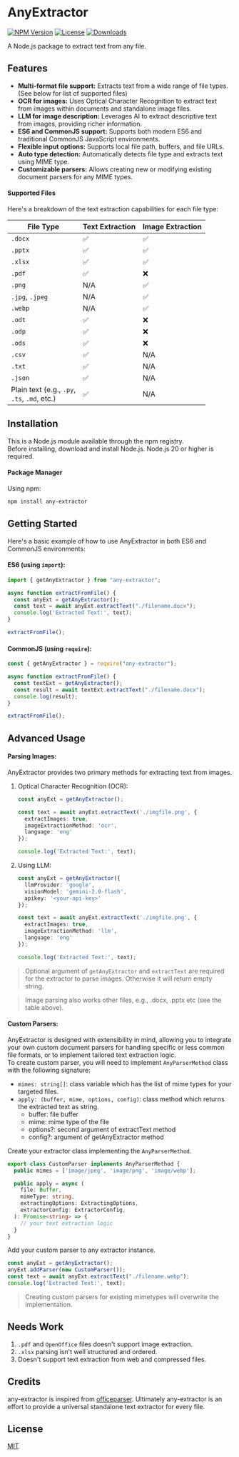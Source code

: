# AnyExtractor

[![NPM Version](https://img.shields.io/npm/v/any-extractor)](https://www.npmjs.com/package/any-extractor)
[![License](https://img.shields.io/npm/l/any-extractor)](https://www.npmjs.com/package/any-extractor)
[![Downloads](https://img.shields.io/npm/dm/any-extractor)](https://www.npmjs.com/package/any-extractor)

A Node.js package to extract text from any file.

## Features
* **Multi-format file support:** Extracts text from a wide range of file types. (See below for list of supported files)
* **OCR for images:** Uses Optical Character Recognition to extract text from images within documents and standalone image files.
* **LLM for image description:** Leverages AI to extract descriptive text from images, providing richer information.
* **ES6 and CommonJS support:** Supports both modern ES6 and traditional CommonJS JavaScript environments.
* **Flexible input options:** Supports local file path, buffers, and file URLs.
* **Auto type detection:** Automatically detects file type and extracts text using MIME type.
* **Customizable parsers:** Allows creating new or modifying existing document parsers for any MIME types.

#### Supported Files

Here's a breakdown of the text extraction capabilities for each file type:

| File Type       | Text Extraction       | Image Extraction  |
| ----------     | -------------------- | ---------------  |
| `.docx`         | ✅                    | ✅                |
| `.pptx`         | ✅                    | ✅                |
| `.xlsx`         | ✅                    | ✅                |
| `.pdf`          | ✅                    | ❌                |
| `.png`          | N/A                   | ✅                |
| `.jpg`, `.jpeg` | N/A                   | ✅                |
| `.webp`         | N/A                   | ✅                |
| `.odt`          | ✅                   | ❌                |
| `.odp`          | ✅                   | ❌                |
| `.ods`          | ✅                   | ❌                |
| `.csv`          | ✅                   | N/A                |
| `.txt`          | ✅                   | N/A                |
| `.json`          | ✅                   | N/A                |
| Plain text (e.g., `.py`,<br> `.ts`, `.md`, etc.) | ✅          | N/A

## Installation

This is a Node.js module available through the npm registry.<br>
Before installing, download and install Node.js. Node.js 20 or higher is required.

#### Package Manager

Using npm:
```bash
npm install any-extractor
```

## Getting Started

Here's a basic example of how to use AnyExtractor in both ES6 and CommonJS environments:

#### ES6 (using `import`):

```ts
import { getAnyExtractor } from "any-extractor";

async function extractFromFile() {
  const anyExt = getAnyExtractor();
  const text = await anyExt.extractText("./filename.docx");
  console.log('Extracted Text:', text);
}

extractFromFile();
```

#### CommonJS (using `require`):

```ts
const { getAnyExtractor } = require("any-extractor");

async function extractFromFile() {
  const textExt = getAnyExtractor();
  const result = await textExt.extractText("./filename.docx");
  console.log(result);
}

extractFromFile();
```

## Advanced Usage

#### Parsing Images:
AnyExtractor provides two primary methods for extracting text from images.

1. Optical Character Recognition (OCR):<br>
    ```ts
    const anyExt = getAnyExtractor();

    const text = await anyExt.extractText('./imgfile.png', {
      extractImages: true,
      imageExtractionMethod: 'ocr',
      language: 'eng'
    });

    console.log('Extracted Text:', text);
    ```

2. Using LLM:<br>
    ```ts
    const anyExt = getAnyExtractor({
      llmProvider: 'google',
      visionModel: 'gemini-2.0-flash',
      apikey: '<your-api-key>'
    });

    const text = await anyExt.extractText('./imgfile.png', {
      extractImages: true,
      imageExtractionMethod: 'llm',
      language: 'eng'
    });

    console.log('Extracted Text:', text);
    ```

> Optional argument of `getAnyExtractor` and `extractText` are required for the extractor to parse images. Otherwise it will return empty string.

> Image parsing also works other files, e.g., .docx, .pptx etc (see the table above).

#### Custom Parsers:

AnyExtractor is designed with extensibility in mind, allowing you to integrate your own custom document parsers for handling specific or less common file formats, or to implement tailored text extraction logic.<br>
To create custom parser, you will need to implement `AnyParserMethod` class with the following signature:

- `mimes: string[]`: class variable which has the list of mime types for your targeted files.
- `apply: (buffer, mime, options, config)`: class method which returns the extracted text as string.
    + buffer: file buffer
    + mime: mime type of the file
    + options?: second argument of extractText method
    + config?: argument of getAnyExtractor method

Create your extractor class implementing the `AnyParserMethod`.
```ts
export class CustomParser implements AnyParserMethod {
  public mimes = ['image/jpeg', 'image/png', 'image/webp'];

  public apply = async (
    file: Buffer,
    mimeType: string,
    extractingOptions: ExtractingOptions,
    extractorConfig: ExtractorConfig,
  ): Promise<string> => {
    // your text extraction logic
  }
}
```

Add your custom parser to any extractor instance.
```ts
const anyExt = getAnyExtractor();
anyExt.addParser(new CustomParser());
const text = await anyExt.extractText("./filename.webp");
console.log('Extracted Text:', text);
```

> Creating custom parsers for existing mimetypes will overwrite the implementation.

## Needs Work

1. `.pdf` and `OpenOffice` files doesn't support image extraction.
2. `.xlsx` parsing isn't well structured and ordered.
3. Doesn't support text extraction from web and compressed files.

## Credits
any-extractor is inspired from [officeparser](https://www.npmjs.com/package/officeparser). Ultimately any-extractor is an effort to provide a universal standalone text extractor for every file.

## License
[MIT](https://github.com/pranit-sh/any-extractor/blob/main/LICENSE)